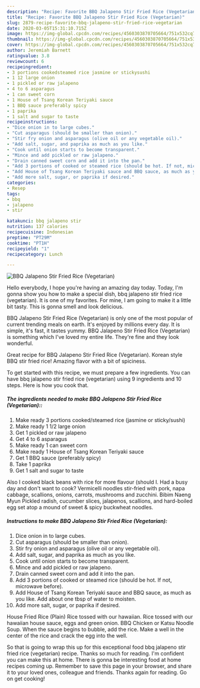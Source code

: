 ```yaml
---
description: "Recipe: Favorite BBQ Jalapeno Stir Fried Rice (Vegetarian)"
title: "Recipe: Favorite BBQ Jalapeno Stir Fried Rice (Vegetarian)"
slug: 2879-recipe-favorite-bbq-jalapeno-stir-fried-rice-vegetarian
date: 2020-03-05T15:31:10.715Z
image: https://img-global.cpcdn.com/recipes/4560303870705664/751x532cq70/bbq-jalapeno-stir-fried-rice-vegetarian-recipe-main-photo.jpg
thumbnail: https://img-global.cpcdn.com/recipes/4560303870705664/751x532cq70/bbq-jalapeno-stir-fried-rice-vegetarian-recipe-main-photo.jpg
cover: https://img-global.cpcdn.com/recipes/4560303870705664/751x532cq70/bbq-jalapeno-stir-fried-rice-vegetarian-recipe-main-photo.jpg
author: Jeremiah Barnett
ratingvalue: 3.8
reviewcount: 6
recipeingredient:
- 3 portions cookedsteamed rice jasmine or stickysushi
- 1 12 large onion
- 1 pickled or raw jalapeno
- 4 to 6 asparagus
- 1 can sweet corn
- 1 House of Tsang Korean Teriyaki sauce
- 1 BBQ sauce preferably spicy
- 1 paprika
- 1 salt and sugar to taste
recipeinstructions:
- "Dice onion in to large cubes."
- "Cut asparagus (should be smaller than onion)."
- "Stir fry onion and asparagus (olive oil or any vegetable oil)."
- "Add salt, sugar, and paprika as much as you like."
- "Cook until onion starts to become transparent."
- "Mince and add pickled or raw jalapeno."
- "Drain canned sweet corn and add it into the pan."
- "Add 3 portions of cooked or steamed rice (should be hot. If not, microwave before)."
- "Add House of Tsang Korean Teriyaki sauce and BBQ sauce, as much as you like. Add about one tbsp of water to moisten."
- "Add more salt, sugar, or paprika if desired."
categories:
- Resep
tags:
- bbq
- jalapeno
- stir

katakunci: bbq jalapeno stir
nutrition: 137 calories
recipecuisine: Indonesian
preptime: "PT29M"
cooktime: "PT1H"
recipeyield: "1"
recipecategory: Lunch

---
```



![BBQ Jalapeno Stir Fried Rice (Vegetarian)](https://img-global.cpcdn.com/recipes/4560303870705664/751x532cq70/bbq-jalapeno-stir-fried-rice-vegetarian-recipe-main-photo.jpg)

Hello everybody, I hope you're having an amazing day today. Today, I'm gonna show you how to make a special dish, bbq jalapeno stir fried rice (vegetarian). It is one of my favorites. For mine, I am going to make it a little bit tasty. This is gonna smell and look delicious.

BBQ Jalapeno Stir Fried Rice (Vegetarian) is only one of the most popular of current trending meals on earth. It's enjoyed by millions every day. It is simple, it's fast, it tastes yummy. BBQ Jalapeno Stir Fried Rice (Vegetarian) is something which I've loved my entire life. They're fine and they look wonderful.

Great recipe for BBQ Jalapeno Stir Fried Rice (Vegetarian). Korean style BBQ stir fried rice! Amazing flavor with a bit of spiciness.


To get started with this recipe, we must prepare a few ingredients. You can have bbq jalapeno stir fried rice (vegetarian) using 9 ingredients and 10 steps. Here is how you cook that.

##### The ingredients needed to make BBQ Jalapeno Stir Fried Rice (Vegetarian)::

1. Make ready 3 portions cooked/steamed rice (jasmine or sticky/sushi)
1. Make ready 1 1/2 large onion
1. Get 1 pickled or raw jalapeno
1. Get 4 to 6 asparagus
1. Make ready 1 can sweet corn
1. Make ready 1 House of Tsang Korean Teriyaki sauce
1. Get 1 BBQ sauce (preferably spicy)
1. Take 1 paprika
1. Get 1 salt and sugar to taste


Also I cooked black beans with rice for more flavour (should I. Had a busy day and don&#39;t want to cook? Vermicelli noodles stir-fried with pork, napa cabbage, scallions, onions, carrots, mushrooms and zucchini. Bibim Naeng Myun Pickled radish, cucumber slices, jalapenos, scallions, and hard-boiled egg set atop a mound of sweet &amp; spicy buckwheat noodles. 

##### Instructions to make BBQ Jalapeno Stir Fried Rice (Vegetarian):

1. Dice onion in to large cubes.
1. Cut asparagus (should be smaller than onion).
1. Stir fry onion and asparagus (olive oil or any vegetable oil).
1. Add salt, sugar, and paprika as much as you like.
1. Cook until onion starts to become transparent.
1. Mince and add pickled or raw jalapeno.
1. Drain canned sweet corn and add it into the pan.
1. Add 3 portions of cooked or steamed rice (should be hot. If not, microwave before).
1. Add House of Tsang Korean Teriyaki sauce and BBQ sauce, as much as you like. Add about one tbsp of water to moisten.
1. Add more salt, sugar, or paprika if desired.


House Fried Rice (Plain) Rice tossed with our hawaiian. Rice tossed with our hawaiian house sauce, eggs and green onion. BBQ Chicken or Katsu Noodle Soup. When the sauce begins to bubble, add the rice. Make a well in the center of the rice and crack the egg into the well. 

So that is going to wrap this up for this exceptional food bbq jalapeno stir fried rice (vegetarian) recipe. Thanks so much for reading. I'm confident you can make this at home. There is gonna be interesting food at home recipes coming up. Remember to save this page in your browser, and share it to your loved ones, colleague and friends. Thanks again for reading. Go on get cooking!
